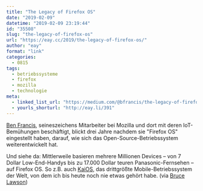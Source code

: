 ```yaml
---
title: "The Legacy of Firefox OS"
date: "2019-02-09"
datetime: "2019-02-09 23:19:44"
id: "35508"
slug: "the-legacy-of-firefox-os"
url: "https://eay.cc/2019/the-legacy-of-firefox-os/"
author: "eay"
format: "link"
categories:
  - 0815
tags:
  - betriebssysteme
  - firefox
  - mozilla
  - technologie
meta:
  - linked_list_url: "https://medium.com/@bfrancis/the-legacy-of-firefox-os-c58ec32d94f0"
  - yourls_shorturl: "http://eay.li/391"
---
```


[Ben Francis](http://tola.me.uk/), seineszeichens Mitarbeiter bei Mozilla und dort mit deren IoT\-Bemühungen beschäftigt, blickt drei Jahre nachdem sie "Firefox OS" eingestellt haben, darauf, wie sich das Open-Source-Betriebssystem weiterentwickelt hat.

Und siehe da: Mittlerweile basieren mehrere Millionen Devices – von 7 Dollar Low-End-Handys bis zu 17.000 Dollar teuren Panasonic-Fernsehen – auf Firefox OS. So z.B. auch [KaiOS](https://www.kaiostech.com/), das drittgrößte Mobile-Betriebssystem der Welt, von dem ich bis heute noch nie etwas gehört habe. (via [Bruce Lawson](https://www.brucelawson.co.uk/2019/reading-list-222/))
